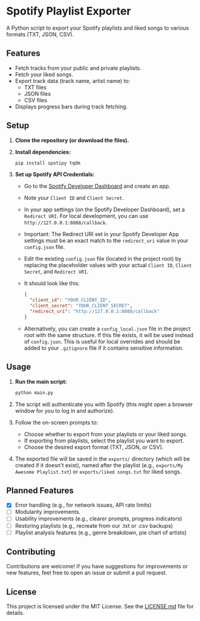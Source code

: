 # Spotify Playlist Exporter

A Python script to export your Spotify playlists and liked songs to various formats (TXT, JSON, CSV).

## Features

- Fetch tracks from your public and private playlists.
- Fetch your liked songs.
- Export track data (track name, artist name) to:
    - TXT files
    - JSON files
    - CSV files
- Displays progress bars during track fetching.

## Setup

1.  **Clone the repository (or download the files).**
2.  **Install dependencies:**

    ```bash
    pip install spotipy tqdm
    ```
3.  **Set up Spotify API Credentials:**
    *   Go to the [Spotify Developer Dashboard](https://developer.spotify.com/dashboard/) and create an app.
    *   Note your `Client ID` and `Client Secret`.
    *   In your app settings (on the Spotify Developer Dashboard), set a `Redirect URI`. For local development, you can use `http://127.0.0.1:8888/callback`.
    *   Important: The Redirect URI set in your Spotify Developer App settings must be an exact match to the `redirect_uri` value in your `config.json` file.
    *   Edit the existing `config.json` file (located in the project root) by replacing the placeholder values with your actual `Client ID`, `Client Secret`, and `Redirect URI`.
    *   It should look like this:

        ```json
        {
          "client_id": "YOUR_CLIENT_ID",
          "client_secret": "YOUR_CLIENT_SECRET",
          "redirect_uri": "http://127.0.0.1:8888/callback"
        }
        ```
    *   Alternatively, you can create a `config_local.json` file in the project root with the same structure. If this file exists, it will be used instead of `config.json`. This is useful for local overrides and should be added to your `.gitignore` file if it contains sensitive information.

## Usage

1.  **Run the main script:**

    ```bash
    python main.py
    ```
2.  The script will authenticate you with Spotify (this might open a browser window for you to log in and authorize).
3.  Follow the on-screen prompts to:
    *   Choose whether to export from your playlists or your liked songs.
    *   If exporting from playlists, select the playlist you want to export.
    *   Choose the desired export format (TXT, JSON, or CSV).
4.  The exported file will be saved in the `exports/` directory (which will be created if it doesn't exist), named after the playlist (e.g., `exports/My Awesome Playlist.txt`) or `exports/liked songs.txt` for liked songs.

## Planned Features

- [X] Error handling (e.g., for network issues, API rate limits)
- [ ] Modularity improvements.
- [ ] Usability improvements (e.g., clearer prompts, progress indicators)
- [ ] Restoring playlists (e.g., recreate from our .txt or .csv backups)
- [ ] Playlist analysis features (e.g., genre breakdown, pie chart of artists)

## Contributing

Contributions are welcome! If you have suggestions for improvements or new features, feel free to open an issue or submit a pull request.

## License

This project is licensed under the MIT License. See the [LICENSE.md](LICENSE.md) file for details.
